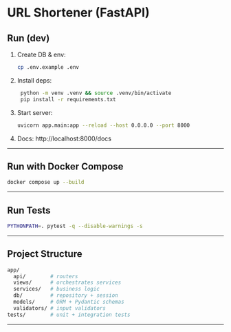 # URL Shortener (FastAPI)

## Run (dev)
1. Create DB & env:
   ```bash
   cp .env.example .env
   ```

2. Install deps:
   ```bash
    python -m venv .venv && source .venv/bin/activate
    pip install -r requirements.txt
    ```

3. Start server:
   ```bash
   uvicorn app.main:app --reload --host 0.0.0.0 --port 8000
   ```

4. Docs: http://localhost:8000/docs
---
## Run with Docker Compose

```bash
docker compose up --build
```
---
## Run Tests

```bash
PYTHONPATH=. pytest -q --disable-warnings -s
```
---
## Project Structure

```bash
app/
  api/        # routers
  views/      # orchestrates services
  services/   # business logic
  db/         # repository + session
  models/     # ORM + Pydantic schemas
  validators/ # input validators
tests/        # unit + integration tests
```
---
